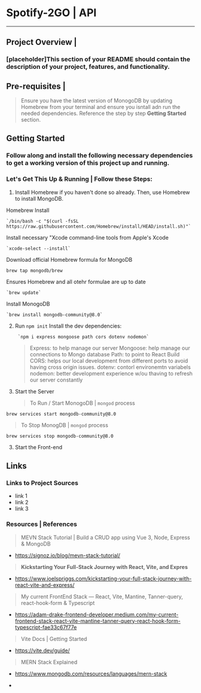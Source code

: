 # Spotify-2GO | API
--- 

## Project Overview | 
### [placeholder]This section of your README should contain the description of your project, features, and functionality. 


## Pre-requisites | 

> Ensure you have the latest version of MonogoDB by updating Homebrew from your terminal and ensure you isntall adn run the needed dependencies. Reference the step by step **Getting Started** section. 

## Getting Started

### Follow along and install the following necessary dependencies to get a working version of this project up and running. 


### Let's Get This Up & Running | Follow these Steps: 

1. Install Homebrew if you haven't done so already. Then, use Homebrew to install MongoDB.

Homebrew Install

	`/bin/bash -c "$(curl -fsSL https://raw.githubusercontent.com/Homebrew/install/HEAD/install.sh)"`

Install necessary "Xcode command-line tools from Apple's Xcode 

	`xcode-select --install`

Download official Homebrew formula for MongoDB  

   `brew tap mongodb/brew`

Ensures Homebrew and all otehr formulae are up to date
    
    `brew update`
 
Install MonogoDB 

    `brew install mongodb-community@8.0`

2. Run `npm init`
Install the dev dependencies:
	
 		`npm i express mongoose path cors dotenv nodemon`
   
   >Express: to help manage our server
   >Mongoose: help manage our connections to Mongo database
   >Path: to point to React Build
   >CORS: helps our local development from different ports to avoid having cross origin issues.
   >dotenv: contorl environemtn variabels
   >nodemon: better development experience w/ou thaving to refresh our server constantly
   
5. Start the Server
   > To Run / Start MonogoDB | `mongod` process
   
 `brew services start mongodb-community@8.0`

   > To Stop MonogDB | `mongod` process

`brew services stop mongodb-community@8.0`

3. Start the Front-end


## Links 
### Links to Project Sources  

- link 1 <placeholder>
- link 2 <placeholder>
- link 3 <placeholder>
### Resources | References

> MEVN Stack Tutorial | Build a CRUD app using Vue 3, Node, Express & MongoDB
- https://signoz.io/blog/mevn-stack-tutorial/


> **Kickstarting Your Full-Stack Journey with React, Vite, and Expres**
- https://www.joelspriggs.com/kickstarting-your-full-stack-journey-with-react-vite-and-express/


> My current FrontEnd Stack — React, Vite, Mantine, Tanner-query, react-hook-form & Typescript
- https://adam-drake-frontend-developer.medium.com/my-current-frontend-stack-react-vite-mantine-tanner-query-react-hook-form-typescript-fae33c67f77e


> Vite Docs | Getting Started
- https://vite.dev/guide/

> MERN Stack Explained
- https://www.mongodb.com/resources/languages/mern-stack

- 
